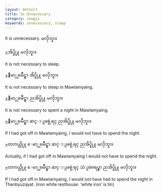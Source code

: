 ```yaml
---
layout: default
title: So Unnecessary
category: zawgyi
keywords: unnecessary, sleep
---
```


<p>It is unnecessary. <span class='zawgyi'>မလိုဘူး။</span></p>

<p class='hide-trigger'><a href="#">+</a><span class='zawgyi'>အိပ္ဖို႔ မလိုဘူး။</span></p>
<p class='hide-this'>It is not necessary to sleep.</p>

<p class='hide-trigger'><a href="#">+</a><span class='zawgyi'>ေမာ္လၿမိဳင္မွာ အိပ္ဖို႔ မလိုဘူး။</span></p>
<p class='hide-this'>It is not necessary to sleep in Mawlamyaing.</p>

<p class='hide-trigger'><a href="#">+</a><span class='zawgyi'>ေမာ္လၿမိဳင္မွာ ညအိပ္ဖို႔ မလိုဘူး။</span></p>
<p class='hide-this'>It is not necessary to spent a night in Mawlamyaing.</p>

<p class='hide-trigger'><a href="#">+</a><span class='zawgyi'>ေမာ္လၿမိဳင္မွာ ဆင္းျဖစ္ခဲ့ရင္ ညအိပ္ဖို႔ မလိုဘူး။</span></p>
<p class='hide-this'>If I had got off in Mawlamyaing, I would not have to spend the night.</p>

<p class='hide-trigger'><a href="#">+</a><span class='zawgyi'>တကယ္လို႔ ေမာ္လၿမိဳင္မွာ ဆင္းျဖစ္ခဲ့ရင္ ညအိပ္ဖို႔ မလိုဘူး။</span></p>
<p class='hide-this'>Actually, if I had got off in Mawlamyaing I would not have to spend the night.</p>

<p class='hide-trigger'><a href="#">+</a><span class='zawgyi'>တကယ္လို႔ ေမာ္လၿမိဳင္မွာ ဆင္းျဖစ္ခဲ့ရင္ သံျဖဴဇရပ္မွာ ညအိပ္ဖို႔ မလိုဘူး။</span></p>
<p class='hide-this'>If I had got off in Mawlamyaing, I would not have had to spend the night in Thanbyuzayat. (iron white resthouse. ‘white iron’ is tin)</p>


